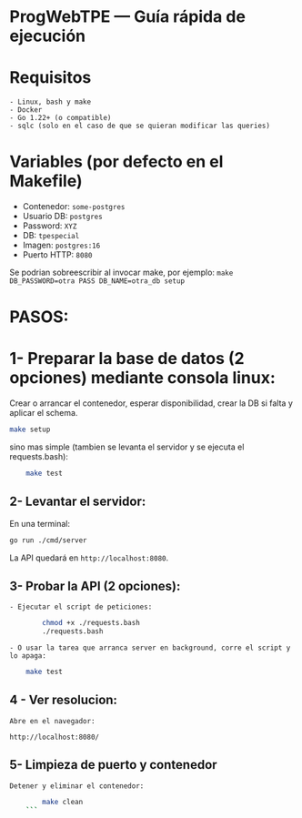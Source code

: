 # ProgWebTPE — Guía rápida de ejecución
# Requisitos
    - Linux, bash y make
    - Docker
    - Go 1.22+ (o compatible)
    - sqlc (solo en el caso de que se quieran modificar las queries)

# Variables (por defecto en el Makefile)
- Contenedor: `some-postgres`
- Usuario DB: `postgres`
- Password: `XYZ`
- DB: `tpespecial`
- Imagen: `postgres:16`
- Puerto HTTP: `8080`

Se podrian sobreescribir al invocar make, por ejemplo:
`make DB_PASSWORD=otra PASS DB_NAME=otra_db setup`




# PASOS:


# 1- Preparar la base de datos (2 opciones) mediante consola linux:
Crear o arrancar el contenedor, esperar disponibilidad, crear la DB si falta y aplicar el schema.
```bash
make setup
```

sino mas simple (tambien se levanta el servidor y se ejecuta el requests.bash):
```bash
    make test
```

## 2- Levantar el servidor:
En una terminal:
```bash
go run ./cmd/server
```
La API quedará en `http://localhost:8080`.

## 3- Probar la API (2 opciones):
    - Ejecutar el script de peticiones:
```bash
        chmod +x ./requests.bash
        ./requests.bash
```
    - O usar la tarea que arranca server en background, corre el script y lo apaga:
```bash
    make test
```

## 4 - Ver resolucion: 
    Abre en el navegador:

    http://localhost:8080/

## 5- Limpieza de puerto y contenedor
    Detener y eliminar el contenedor:
```     bash
        make clean
    ```
